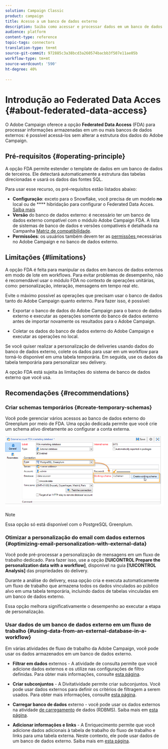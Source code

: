 ```yaml
---
solution: Campaign Classic
product: campaign
title: Acesso a um banco de dados externo
description: Saiba como acessar e processar dados em um banco de dados externo
audience: platform
content-type: reference
topic-tags: connectors
translation-type: tm+mt
source-git-commit: 972885c3a38bcd3a260574bacbb3f507e11ae05b
workflow-type: tm+mt
source-wordcount: '590'
ht-degree: 40%

---
```



# Introdução ao Federated Data Acces {#about-federated-data-access}

O Adobe Campaign oferece a opção **Federated Data Access** (FDA) para processar informações armazenadas em um ou mais bancos de dados externos: é possível acessá-los sem alterar a estrutura dos dados do Adobe Campaign.

## Pré-requisitos {#operating-principle}

A opção FDA permite estender o template de dados em um banco de dados de terceiros. Ele detectará automaticamente a estrutura das tabelas direcionadas e usará os dados das fontes SQL.

Para usar esse recurso, os pré-requisitos estão listados abaixo:

* **Configuração**: exceto para o Snowflake, você precisa de um modelo  **no** local ou de  **** hibridação para configurar o Federated Data Acces. [Saiba mais](../../installation/using/hosting-models.md)
* **Versão** do banco de dados externo: é necessário ter um banco de dados externo compatível com o módulo Adobe Campaign FDA. A lista de sistemas de banco de dados e versões compatíveis é detalhada na Campanha [Matriz de compatibilidade](../../rn/using/compatibility-matrix.md#FederatedDataAccessFDA).
* **Permissões**: os usuários também devem ter as  [permissões ](../../installation/using/remote-database-access-rights.md) necessárias no Adobe Campaign e no banco de dados externo.

## Limitações {#limitations}

A opção FDA é feita para manipular os dados em bancos de dados externos em modo de lote em workflows. Para evitar problemas de desempenho, não é recomendável usar o módulo FDA no contexto de operações unitárias, como: personalização, interação, mensagens em tempo real etc.

Evite o máximo possível as operações que precisam usar o banco de dados tanto do Adobe Campaign quanto externo. Para fazer isso, é possível:

* Exportar o banco de dados do Adobe Campaign para o banco de dados externo e executar as operações somente do banco de dados externo antes de importar novamente os resultados para o Adobe Campaign.

* Coletar os dados do banco de dados externo do Adobe Campaign e executar as operações no local.

Se você quiser realizar a personalização de deliveries usando dados do banco de dados externo, colete os dados para usar em um workflow para torná-lo disponível em uma tabela temporária. Em seguida, use os dados da tabela temporária para personalizar seu delivery.

A opção FDA está sujeita às limitações do sistema de banco de dados externo que você usa.

## Recomendações {#recommendations}

### Criar schemas temporários {#create-temporary-schemas}

Você pode gerenciar vários acessos ao banco de dados externo do Greenplum por meio de FDA. Uma opção dedicada permite que você crie um schema ativo diretamente ao configurar a conta externa.

![](assets/fda_work_table.png)

>[!NOTE]
>
>Essa opção só está disponível com o PostgreSQL Greenplum.

### Otimizar a personalização do email com dados externos {#optimizing-email-personalization-with-external-data}

Você pode pré-processar a personalização de mensagens em um fluxo de trabalho dedicado. Para fazer isso, use a opção **[!UICONTROL Prepare the personalization data with a workflow]**, disponível na guia **[!UICONTROL Analysis]** das propriedades do delivery.

Durante a análise do delivery, essa opção cria e executa automaticamente um fluxo de trabalho que armazena todos os dados vinculados ao público alvo em uma tabela temporária, incluindo dados de tabelas vinculadas em um banco de dados externo.

Essa opção melhora significativamente o desempenho ao executar a etapa de personalização.

### Usar dados de um banco de dados externo em um fluxo de trabalho {#using-data-from-an-external-database-in-a-workflow}

Em várias atividades de fluxo de trabalho da Adobe Campaign, você pode usar os dados armazenados em um banco de dados externo.

* **Filtrar em dados**  externos - A  [](../../workflow/using/targeting-data.md#selecting-data) atividade de consulta permite que você adicione dados externos e os utilize nas configurações de filtro definidas. Para obter mais informações, consulte [esta página](../../workflow/using/targeting-data.md#selecting-data).

* **Criar subconjuntos**  - A  [](../../workflow/using/split.md) Divitatividade permite criar subconjuntos. Você pode usar dados externos para definir os critérios de filtragem a serem usados. Para obter mais informações, consulte [esta página](../../workflow/using/split.md).

* **Carregar banco de dados**  externo - você pode usar os dados externos na atividade  [de carregamento](../../workflow/using/data-loading--rdbms-.md)  de dados (RDBMS). Saiba mais em [esta página](../../workflow/using/data-loading--rdbms-.md).

* **Adicionar informações e links**  - A  [](../../workflow/using/enrichment.md) Enriquecimento permite que você adicione dados adicionais à tabela de trabalho do fluxo de trabalho e links para uma tabela externa. Neste contexto, ele pode usar dados de um banco de dados externo. Saiba mais em [esta página](../../workflow/using/enrichment.md).
